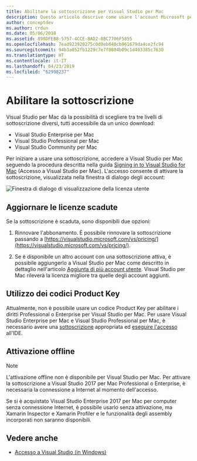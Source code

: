 ```yaml
---
title: Abilitare la sottoscrizione per Visual Studio per Mac
description: Questo articolo descrive come usare l'account Microsoft per abilitare la sottoscrizione e sbloccare le funzionalità di Visual Studio per Mac
author: conceptdev
ms.author: crdun
ms.date: 05/06/2018
ms.assetid: 898DFEB8-5757-4CCE-8AD2-8BC7706F5855
ms.openlocfilehash: 7ead923920275c0d0eb048cb961679da4ce2fc94
ms.sourcegitcommit: 94b3a052fb1229c7e7f8804b09c1d403385c7630
ms.translationtype: HT
ms.contentlocale: it-IT
ms.lasthandoff: 04/23/2019
ms.locfileid: "62998237"
---
```

# <a name="enable-subscription"></a>Abilitare la sottoscrizione

Visual Studio per Mac dà la possibilità di scegliere tra tre livelli di sottoscrizione diversi, tutti accessibile da un unico download:

* Visual Studio Enterprise per Mac
* Visual Studio Professional per Mac
* Visual Studio Community per Mac

Per iniziare a usare una sottoscrizione, accedere a Visual Studio per Mac seguendo la procedura descritta nella guida [Signing in to Visual Studio for Mac](signing-in.md) (Accesso a Visual Studio per Mac). L'accesso consente di attivare la sottoscrizione, visualizzata nella finestra di dialogo degli account:

![Finestra di dialogo di visualizzazione della licenza utente](media/user-accounts-login.png)

## <a name="update-expired-licenses"></a>Aggiornare le licenze scadute

Se la sottoscrizione è scaduta, sono disponibili due opzioni:

1. Rinnovare l'abbonamento. È possibile rinnovare la sottoscrizione passando a [https://visualstudio.microsoft.com/vs/pricing/](https://visualstudio.microsoft.com/vs/pricing/).

2. Se è disponibile un altro account con una sottoscrizione attiva, è possibile aggiungerlo a Visual Studio per Mac come descritto in dettaglio nell'articolo [Aggiunta di più account utente](signing-in.md). Visual Studio per Mac rileverà la licenza migliore tra quelle degli account aggiunti.

## <a name="product-key-usage"></a>Utilizzo dei codici Product Key

Attualmente, non è possibile usare un codice Product Key per abilitare i diritti Professional o Enterprise per Visual Studio per Mac. Per usare Visual Studio Enterprise per Mac e Visual Studio Professional per Mac, è necessario avere una [sottoscrizione](https://visualstudio.microsoft.com/subscriptions/) appropriata ed [eseguire l'accesso](signing-in.md) all'IDE.

## <a name="offline-activation"></a>Attivazione offline

> [!NOTE]
> L'attivazione offline non è disponibile per Visual Studio per Mac.
> Per attivare la sottoscrizione a Visual Studio 2017 per Mac Professional o Enterprise, è necessaria la connessione a Internet al momento dell'accesso.

Se si è acquistato Visual Studio Enterprise 2017 per Mac per computer senza connessione Internet, è possibile usarlo senza attivazione, ma Xamarin Inspector e Xamarin Profiler e le funzionalità degli assembly incorporati non saranno disponibili.

## <a name="see-also"></a>Vedere anche

- [Accesso a Visual Studio (in Windows)](/visualstudio/ide/signing-in-to-visual-studio)